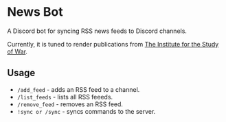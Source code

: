 # News Bot
A Discord bot for syncing RSS news feeds to Discord channels.

Currently, it is tuned to render publications from [The Institute for the Study of War](https://www.understandingwar.org/rss-feeds).

## Usage
* `/add_feed` - adds an RSS feed to a channel.
* `/list_feeds` - lists all RSS feeeds.
* `/remove_feed` - removes an RSS feed.
* `!sync or /sync` - syncs commands to the server.
